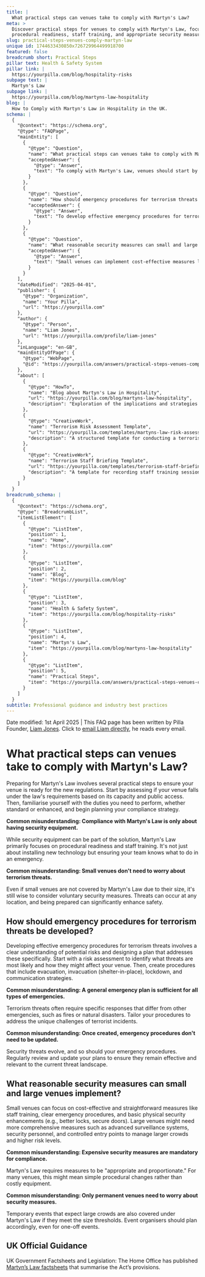 ```yaml
---
title: |
  What practical steps can venues take to comply with Martyn's Law?
meta: >
  Discover practical steps for venues to comply with Martyn's Law, focusing on
  procedural readiness, staff training, and appropriate security measures.
slug: practical-steps-venues-comply-martyn-law
unique id: 1744633430850x726729964499918700
featured: false
breadcrumb short: Practical Steps
pillar text: Health & Safety System
pillar link: |
  https://yourpilla.com/blog/hospitality-risks
subpage text: |
  Martyn's Law
subpage link: |
  https://yourpilla.com/blog/martyns-law-hospitality
blog: |
  How to Comply with Martyn's Law in Hospitality in the UK.
schema: |
  {
    "@context": "https://schema.org",
    "@type": "FAQPage",
    "mainEntity": [
      {
        "@type": "Question",
        "name": "What practical steps can venues take to comply with Martyn's Law?",
        "acceptedAnswer": {
          "@type": "Answer",
          "text": "To comply with Martyn's Law, venues should start by assessing if they fall under the law based on capacity and public access. Understand the specific duties, whether standard or enhanced, and plan your compliance strategy. This involves more than just installing security equipment; it includes procedural readiness and staff training. Even small venues not covered by the law are advised to conduct terrorism risk assessments and staff training."
        }
      },
      {
        "@type": "Question",
        "name": "How should emergency procedures for terrorism threats be developed?",
        "acceptedAnswer": {
          "@type": "Answer",
          "text": "To develop effective emergency procedures for terrorism threats, begin with a risk assessment to understand potential threats and their impacts. Design procedures that cover evacuation, invacuation, lockdown, and communication. Emergency procedures for terrorism require specific responses and should be regularly reviewed and updated to match the evolving security landscape."
        }
      },
      {
        "@type": "Question",
        "name": "What reasonable security measures can small and large venues implement?",
        "acceptedAnswer": {
          "@type": "Answer",
          "text": "Small venues can implement cost-effective measures like staff training, clear emergency procedures, and basic physical security. Large venues may need advanced surveillance, security personnel, and controlled entry points. Martyn's Law mandates measures to be appropriate and proportionate, focusing on procedural changes rather than high costs."
        }
      }
    ],
    "dateModified": "2025-04-01",
    "publisher": {
      "@type": "Organization",
      "name": "Your Pilla",
      "url": "https://yourpilla.com"
    },
    "author": {
      "@type": "Person",
      "name": "Liam Jones",
      "url": "https://yourpilla.com/profile/liam-jones"
    },
    "inLanguage": "en-GB",
    "mainEntityOfPage": {
      "@type": "WebPage",
      "@id": "https://yourpilla.com/answers/practical-steps-venues-comply-martyn-law"
    },
    "about": [
      {
        "@type": "HowTo",
        "name": "Blog about Martyn's Law in Hospitality",
        "url": "https://yourpilla.com/blog/martyns-law-hospitality",
        "description": "Exploration of the implications and strategies for hospitality businesses under Martyn's Law, including detailed tasks for compliance."
      },
      {
        "@type": "CreativeWork",
        "name": "Terrorism Risk Assessment Template",
        "url": "https://yourpilla.com/templates/martyns-law-risk-assessment",
        "description": "A structured template for conducting a terrorism risk assessment as part of complying with Martyn's Law."
      },
      {
        "@type": "CreativeWork",
        "name": "Terrorism Staff Briefing Template",
        "url": "https://yourpilla.com/templates/terrorism-staff-briefing",
        "description": "A template for recording staff training sessions focused on terrorism threats and emergency readiness."
      }
    ]
  }
breadcrumb_schema: |
  {
    "@context": "https://schema.org",
    "@type": "BreadcrumbList",
    "itemListElement": [
      {
        "@type": "ListItem",
        "position": 1,
        "name": "Home",
        "item": "https://yourpilla.com"
      },
      {
        "@type": "ListItem",
        "position": 2,
        "name": "Blog",
        "item": "https://yourpilla.com/blog"
      },
      {
        "@type": "ListItem",
        "position": 3,
        "name": "Health & Safety System",
        "item": "https://yourpilla.com/blog/hospitality-risks"
      },
      {
        "@type": "ListItem",
        "position": 4,
        "name": "Martyn's Law",
        "item": "https://yourpilla.com/blog/martyns-law-hospitality"
      },
      {
        "@type": "ListItem",
        "position": 5,
        "name": "Practical Steps",
        "item": "https://yourpilla.com/answers/practical-steps-venues-comply-martyn-law"
      }
    ]
  }
subtitle: Professional guidance and industry best practices
---
```


Date modified: 1st April 2025 | This FAQ page has been written by Pilla Founder, [Liam Jones](https://yourpilla.com/profile/liam-jones). Click to [email Liam directly](https://mailto:liam@yourpilla.com), he reads every email.

# What practical steps can venues take to comply with Martyn's Law?

Preparing for Martyn's Law involves several practical steps to ensure your venue is ready for the new regulations. Start by assessing if your venue falls under the law's requirements based on its capacity and public access. Then, familiarise yourself with the duties you need to perform, whether standard or enhanced, and begin planning your compliance strategy.

**Common misunderstanding: Compliance with Martyn's Law is only about having security equipment.**

While security equipment can be part of the solution, Martyn's Law primarily focuses on procedural readiness and staff training. It's not just about installing new technology but ensuring your team knows what to do in an emergency.

**Common misunderstanding: Small venues don't need to worry about terrorism threats.**

Even if small venues are not covered by Martyn's Law due to their size, it's still wise to consider voluntary security measures. Threats can occur at any location, and being prepared can significantly enhance safety.

## How should emergency procedures for terrorism threats be developed?

Developing effective emergency procedures for terrorism threats involves a clear understanding of potential risks and designing a plan that addresses these specifically. Start with a risk assessment to identify what threats are most likely and how they might affect your venue. Then, create procedures that include evacuation, invacuation (shelter-in-place), lockdown, and communication strategies.

**Common misunderstanding: A general emergency plan is sufficient for all types of emergencies.**

Terrorism threats often require specific responses that differ from other emergencies, such as fires or natural disasters. Tailor your procedures to address the unique challenges of terrorist incidents.

**Common misunderstanding: Once created, emergency procedures don't need to be updated.**

Security threats evolve, and so should your emergency procedures. Regularly review and update your plans to ensure they remain effective and relevant to the current threat landscape.

## What reasonable security measures can small and large venues implement?

Small venues can focus on cost-effective and straightforward measures like staff training, clear emergency procedures, and basic physical security enhancements (e.g., better locks, secure doors). Large venues might need more comprehensive measures such as advanced surveillance systems, security personnel, and controlled entry points to manage larger crowds and higher risk levels.

**Common misunderstanding: Expensive security measures are mandatory for compliance.**

Martyn's Law requires measures to be "appropriate and proportionate." For many venues, this might mean simple procedural changes rather than costly equipment.

**Common misunderstanding: Only permanent venues need to worry about security measures.**

Temporary events that expect large crowds are also covered under Martyn's Law if they meet the size thresholds. Event organisers should plan accordingly, even for one-off events.

## UK Official Guidance

UK Government Factsheets and Legislation: The Home Office has published [Martyn’s Law factsheets](https://homeofficemedia.blog.gov.uk/2023/12/06/martyns-law-factsheets/) that summarise the Act’s provisions.

